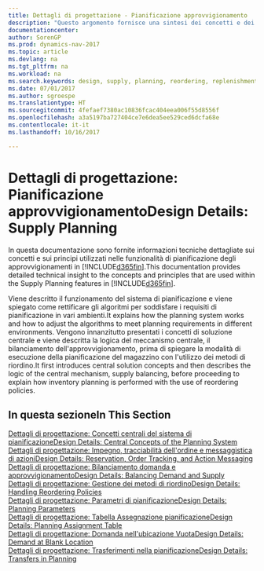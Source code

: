 ```yaml
---
title: Dettagli di progettazione - Pianificazione approvvigionamento
description: "Questo argomento fornisce una sintesi dei concetti e dei principi utilizzati nelle funzionalità di pianificazione degli approvvigionamenti in [!INCLUDE[d365fin](includes/d365fin_md.md)]."
documentationcenter: 
author: SorenGP
ms.prod: dynamics-nav-2017
ms.topic: article
ms.devlang: na
ms.tgt_pltfrm: na
ms.workload: na
ms.search.keywords: design, supply, planning, reordering, replenishment
ms.date: 07/01/2017
ms.author: sgroespe
ms.translationtype: HT
ms.sourcegitcommit: 4fefaef7380ac10836fcac404eea006f55d8556f
ms.openlocfilehash: a3a5197ba727404ce7e6dea5ee529ced6dcfa68e
ms.contentlocale: it-it
ms.lasthandoff: 10/16/2017

---
```

# <a name="design-details-supply-planning"></a><span data-ttu-id="43094-103">Dettagli di progettazione: Pianificazione approvvigionamento</span><span class="sxs-lookup"><span data-stu-id="43094-103">Design Details: Supply Planning</span></span>
<span data-ttu-id="43094-104">In questa documentazione sono fornite informazioni tecniche dettagliate sui concetti e sui principi utilizzati nelle funzionalità di pianificazione degli approvvigionamenti in [!INCLUDE[d365fin](includes/d365fin_md.md)].</span><span class="sxs-lookup"><span data-stu-id="43094-104">This documentation provides detailed technical insight to the concepts and principles that are used within the Supply Planning features in [!INCLUDE[d365fin](includes/d365fin_md.md)].</span></span>  

<span data-ttu-id="43094-105">Viene descritto il funzionamento del sistema di pianificazione e viene spiegato come rettificare gli algoritmi per soddisfare i requisiti di pianificazione in vari ambienti.</span><span class="sxs-lookup"><span data-stu-id="43094-105">It explains how the planning system works and how to adjust the algorithms to meet planning requirements in different environments.</span></span> <span data-ttu-id="43094-106">Vengono innanzitutto presentati i concetti di soluzione centrale e viene descritta la logica del meccanismo centrale, il bilanciamento dell'approvvigionamento, prima di spiegare la modalità di esecuzione della pianificazione del magazzino con l'utilizzo dei metodi di riordino.</span><span class="sxs-lookup"><span data-stu-id="43094-106">It first introduces central solution concepts and then describes the logic of the central mechanism, supply balancing, before proceeding to explain how inventory planning is performed with the use of reordering policies.</span></span>  

## <a name="in-this-section"></a><span data-ttu-id="43094-107">In questa sezione</span><span class="sxs-lookup"><span data-stu-id="43094-107">In This Section</span></span>  
[<span data-ttu-id="43094-108">Dettagli di progettazione: Concetti centrali del sistema di pianificazione</span><span class="sxs-lookup"><span data-stu-id="43094-108">Design Details: Central Concepts of the Planning System</span></span>](design-details-central-concepts-of-the-planning-system.md)  
[<span data-ttu-id="43094-109">Dettagli di progettazione: Impegno, tracciabilità dell'ordine e messaggistica di azioni</span><span class="sxs-lookup"><span data-stu-id="43094-109">Design Details: Reservation, Order Tracking, and Action Messaging</span></span>](design-details-reservation-order-tracking-and-action-messaging.md)  
[<span data-ttu-id="43094-110">Dettagli di progettazione: Bilanciamento domanda e approvvigionamento</span><span class="sxs-lookup"><span data-stu-id="43094-110">Design Details: Balancing Demand and Supply</span></span>](design-details-balancing-demand-and-supply.md)  
[<span data-ttu-id="43094-111">Dettagli di progettazione: Gestione dei metodi di riordino</span><span class="sxs-lookup"><span data-stu-id="43094-111">Design Details: Handling Reordering Policies</span></span>](design-details-handling-reordering-policies.md)  
[<span data-ttu-id="43094-112">Dettagli di progettazione: Parametri di pianificazione</span><span class="sxs-lookup"><span data-stu-id="43094-112">Design Details: Planning Parameters</span></span>](design-details-planning-parameters.md)  
[<span data-ttu-id="43094-113">Dettagli di progettazione: Tabella Assegnazione pianificazione</span><span class="sxs-lookup"><span data-stu-id="43094-113">Design Details: Planning Assignment Table</span></span>](design-details-planning-assignment-table.md)  
[<span data-ttu-id="43094-114">Dettagli di progettazione: Domanda nell'ubicazione Vuota</span><span class="sxs-lookup"><span data-stu-id="43094-114">Design Details: Demand at Blank Location</span></span>](design-details-demand-at-blank-location.md)  
[<span data-ttu-id="43094-115">Dettagli di progettazione: Trasferimenti nella pianificazione</span><span class="sxs-lookup"><span data-stu-id="43094-115">Design Details: Transfers in Planning</span></span>](design-details-transfers-in-planning.md)

